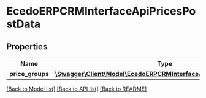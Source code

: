 # EcedoERPCRMInterfaceApiPricesPostData

## Properties
Name | Type | Description | Notes
------------ | ------------- | ------------- | -------------
**price_groups** | [**\Swagger\Client\Model\EcedoERPCRMInterfaceApiPriceGroupPostData[]**](EcedoERPCRMInterfaceApiPriceGroupPostData.md) |  | [optional] 

[[Back to Model list]](../README.md#documentation-for-models) [[Back to API list]](../README.md#documentation-for-api-endpoints) [[Back to README]](../README.md)


